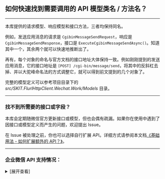 ﻿## 如何快速找到需要调用的 API 模型类名 / 方法名？

---

本库提供的请求模型、响应模型和接口方法，三者均保持同名。

例如，发送应用消息的请求是 `CgibinMessageSendRequest`，响应是 `CgibinMessageSendResponse`，接口是 `ExecuteCgibinMessageSendAsync()`。知道其中一个，其余两个就可以快速地推断出了。

再有，每个对象的命名与官方文档的接口地址大体保持一致。例如刚刚提到的发送应用消息，它的接口地址是 `[POST] /cgi-bin/message/send`，将其中的反斜杠去掉、并以大驼峰命名法的方式调整它，就可以得到前文提到的几个对象了。

完整的模型定义可以参考项目目录下的 _src/SKIT.FlurlHttpClient.Wechat.Work/Models_ 目录。

---

### 找不到所需要的接口或字段？

本库会定期随微信官方更新接口或模型，但也会偶有疏漏。如果你在使用中遇到了因接口或模型定义而产生的问题，欢迎提出 Issue。

在 Issue 被处理之前，你也可以选择自行扩展 API。详细方式请参阅本文档[《基础用法 - 如何扩展额外的 API？》](./Basic_Extensions.md)。

---

### 企业微信 API 支持情况：

<details>

<summary>[展开查看]</summary>

|     |             微信 API              |             开发模式              |              备注              |
| :-: | :-------------------------------: | :-------------------------------: | :----------------------------: |
|  √  |             开发接入              | 企业 & 第三方 & 服务商 & 智慧硬件 |                                |
|  √  |         基础：通讯录管理          |      企业 & 第三方 & 服务商       |                                |
|  √  |          基础：身份验证           |      企业 & 第三方 & 服务商       |                                |
|  √  |          基础：企业互联           |      企业 & 第三方 & 服务商       |                                |
|  √  |           基础：上下游            |      企业 & 第三方 & 服务商       |                                |
|  √  |          基础：消息推送           |      企业 & 第三方 & 服务商       |                                |
|  √  |          基础：应用管理           |      企业 & 第三方 & 服务商       |                                |
|  √  |          基础：素材管理           |      企业 & 第三方 & 服务商       |                                |
|  √  |          基础：电子发票           |      企业 & 第三方 & 服务商       |                                |
|  √  |          基础：应用授权           |          第三方 & 服务商          |                                |
|  √  |        基础：接口调用许可         |          第三方 & 服务商          |                                |
|  √  |           基础：收银台            |          第三方 & 服务商          |                                |
|  √  |         基础：推广二维码          |          第三方 & 服务商          |                                |
|  √  |           基础：账号 ID           |          第三方 & 服务商          |                                |
|  √  |        连接微信：客户联系         |      企业 & 第三方 & 服务商       |                                |
|  √  |        连接微信：微信客服         |      企业 & 第三方 & 服务商       |                                |
|  ×  |   <del>连接微信：企业支付</del>   |      企业 & 第三方 & 服务商       | 异构协议，请使用 TenpayV2 模块 |
|  ×  | <del>连接微信：会话内容存档</del> |               企业                |      异构协议，需独立模块      |
|  √  |        连接微信：家校沟通         |      企业 & 第三方 & 服务商       |                                |
|  √  |        连接微信：家校应用         |      企业 & 第三方 & 服务商       |                                |
|  √  |        连接微信：政民沟通         |      企业 & 第三方 & 服务商       |                                |
|  √  |            办公：邮件             |      企业 & 第三方 & 服务商       |                                |
|  √  |            办公：文档             |      企业 & 第三方 & 服务商       |                                |
|  √  |            办公：日程             |      企业 & 第三方 & 服务商       |                                |
|  √  |            办公：会议             |      企业 & 第三方 & 服务商       |                                |
|  √  |            办公：微盘             |      企业 & 第三方 & 服务商       |                                |
|  √  |            办公：直播             |      企业 & 第三方 & 服务商       |                                |
|  √  |          办公：公费电话           |               企业                |                                |
|  √  |            办公：打卡             |      企业 & 第三方 & 服务商       |                                |
|  √  |            办公：审批             |      企业 & 第三方 & 服务商       |                                |
|  √  |            办公：汇报             |               企业                |                                |
|  √  |          办公：人事助手           |               企业                |                                |
|  √  |           办公：会议室            |               企业                |                                |
|  √  |          办公：紧急通知           |               企业                |                                |
|  √  |             智慧硬件              |              第三方               |                                |
|  √  |           硬件云端接入            |             智慧硬件              |                                |

</details>

